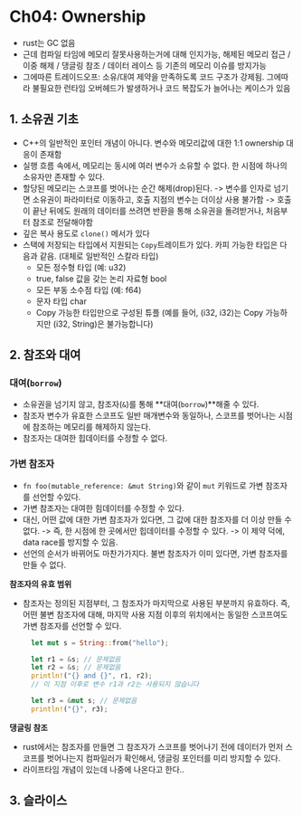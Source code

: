 # Ch04: Ownership

* rust는 GC 없음
* 근데 컴파일 타임에 메모리 잘못사용하는거에 대해 인지가능, 해제된 메모리 접근 / 이중 해제 / 댕글링 참조 / 데이터 레이스 등 기존의 메모리 이슈를 방지가능
* 그에따른 트레이드오프: 소유/대여 제약을 만족하도록 코드 구조가 강제됨. 그에따라 불필요한 런타임 오버헤드가 발생하거나 코드 복잡도가 늘어나는 케이스가 있음

## 1. 소유권 기초
* C++의 일반적인 포인터 개념이 아니다. 변수와 메모리값에 대한 1:1 ownership 대응이 존재함
* 실행 흐름 속에서, 메모리는 동시에 여러 변수가 소유할 수 없다. 한 시점에 하나의 소유자만 존재할 수 있다.
* 할당된 메모리는 스코프를 벗어나는 순간 해제(drop)된다.
  -> 변수를 인자로 넘기면 소유권이 파라미터로 이동하고, 호출 지점의 변수는 더이상 사용 불가함
  -> 호출이 끝난 뒤에도 원래의 데이터를 쓰려면 반환을 통해 소유권을 돌려받거나, 처음부터 참조로 전달해야함
* 깊은 복사 용도로 `clone()` 메서가 있다
* 스택에 저장되는 타입에서 지원되는 `Copy`트레이트가 있다. 카피 가능한 타입은 다음과 같음. (대체로 일반적인 스칼라 타입)
  * 모든 정수형 타입 (예: u32)
  * true, false 값을 갖는 논리 자료형 bool
  * 모든 부동 소수점 타입 (예: f64)
  * 문자 타입 char
  * Copy 가능한 타입만으로 구성된 튜플 (예를 들어, (i32, i32)는 Copy 가능하지만 (i32, String)은 불가능합니다)

## 2. 참조와 대여 
### 대여(`borrow`)
* 소유권을 넘기지 않고, 참조자(`&`)를 통해 **대여(`borrow`)**해줄 수 있다.
* 참조자 변수가 유효한 스코프도 일반 매개변수와 동일하나, 스코프를 벗어나는 시점에 참조하는 메모리를 해제하지 않는다.
* 참조자는 대여한 힙데이터를 수정할 수 없다.

### 가변 참조자
* `fn foo(mutable_reference: &mut String)`와 같이 `mut` 키워드로 가변 참조자를 선언할 수있다.
* 가변 참조자는 대여한 힘데이터를 수정할 수 있다.
* 대신, 어떤 값에 대한 가변 참조자가 있다면, 그 값에 대한 참조자를 더 이상 만들 수 없다.
  -> 즉, 한 시점에 한 곳에서만 힙데이터를 수정할 수 있다. 
  -> 이 제약 덕에, data race를 방지할 수 있음.
* 선언의 순서가 바뀌어도 마찬가가지다. 불변 참조자가 이미 있다면, 가변 참조자를 만들 수 없다.

**참조자의 유효 범위**
* 참조자는 정의된 지점부터, 그 참조자가 마지막으로 사용된 부분까지 유효하다. 즉, 어떤 불변 참조자에 대해, 마지막 사용 지점 이후의 위치에서는 동일한 스코프여도 가변 참조자를 선언할 수 있다.
  ```rs
    let mut s = String::from("hello");

    let r1 = &s; // 문제없음
    let r2 = &s; // 문제없음
    println!("{} and {}", r1, r2);
    // 이 지점 이후로 변수 r1과 r2는 사용되지 않습니다

    let r3 = &mut s; // 문제없음
    println!("{}", r3);
  ```
**댕글링 참조**
* rust에서는 참조자를 만들면 그 참조자가 스코프를 벗어나기 전에 데이터가 먼저 스코프를 벗어나는지 컴파일러가 확인해서, 댕글링 포인터를 미리 방지할 수 있다.
* 라이프타임 개념이 있는데 나중에 나온다고 한다..

## 3. 슬라이스
